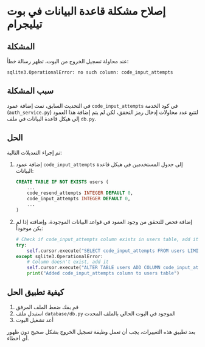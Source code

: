 # إصلاح مشكلة قاعدة البيانات في بوت تيليجرام

## المشكلة
عند محاولة تسجيل الخروج من البوت، تظهر رسالة خطأ:
```
sqlite3.OperationalError: no such column: code_input_attempts
```

## سبب المشكلة
في التحديث السابق، تمت إضافة عمود `code_input_attempts` في كود الخدمة (`auth_service.py`) لتتبع عدد محاولات إدخال رمز التحقق، لكن لم يتم إضافة هذا العمود إلى هيكل قاعدة البيانات في ملف `db.py`.

## الحل
تم إجراء التعديلات التالية:

1. إضافة عمود `code_input_attempts` إلى جدول المستخدمين في هيكل قاعدة البيانات:
   ```sql
   CREATE TABLE IF NOT EXISTS users (
       ...
       code_resend_attempts INTEGER DEFAULT 0,
       code_input_attempts INTEGER DEFAULT 0,
       ...
   )
   ```

2. إضافة فحص للتحقق من وجود العمود في قواعد البيانات الموجودة، وإضافته إذا لم يكن موجوداً:
   ```python
   # Check if code_input_attempts column exists in users table, add it if not
   try:
       self.cursor.execute("SELECT code_input_attempts FROM users LIMIT 1")
   except sqlite3.OperationalError:
       # Column doesn't exist, add it
       self.cursor.execute("ALTER TABLE users ADD COLUMN code_input_attempts INTEGER DEFAULT 0")
       print("Added code_input_attempts column to users table")
   ```

## كيفية تطبيق الحل
1. قم بفك ضغط الملف المرفق
2. استبدل ملف `database/db.py` الموجود في البوت الحالي بالملف المحدث
3. أعد تشغيل البوت

بعد تطبيق هذه التغييرات، يجب أن تعمل وظيفة تسجيل الخروج بشكل صحيح دون ظهور أي أخطاء.
